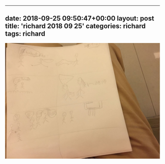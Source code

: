 

---
date: 2018-09-25 09:50:47+00:00
layout: post
title: 'richard 2018 09 25'
categories: richard
tags: richard
---


![与欧阳同学发生矛盾](../assets/2018-09-25.jpeg)
